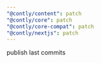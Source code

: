 ```yaml
---
"@contly/content": patch
"@contly/core": patch
"@contly/core-compat": patch
"@contly/nextjs": patch
---
```


publish last commits
